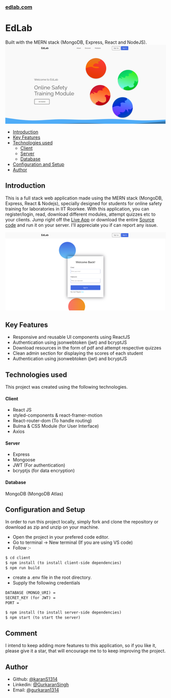 ### [edlab.com](https://edlab.herokuapp.com/)
# EdLab
Built with the MERN stack (MongoDB, Express, React and NodeJS).
![EdLab Main](/client/public/main.PNG)

  * [Introduction](#introduction)
  * [Key Features](#key-features)
  * [Technologies used](#technologies-used)
      - [Client](#client)
      - [Server](#server)
      - [Database](#database)
  * [Configuration and Setup](#configuration-and-setup)
  * [Author](#author)

## Introduction
This is a full stack web application made using the MERN stack (MongoDB, Express, React & Nodejs), specially designed for students for online safety training for laboratories in IIT Roorkee. With this application, you can register/login, read, download different modules, attempt quizzes etc to your clients. Jump right off the [Live App](https://edlab.herokuapp.com/) or download the entire [Source code](https://github.com/Case-Study-CHN300/EdLab) and run it on your server. I'll appreciate you if can report any issue.

![EdLab Signin](/client/public/signin.PNG)

## Key Features
- Responsive and reusable UI components using ReactJS
- Authentication using jsonwebtoken (jwt) and bcryptJS
- Download resources in the form of pdf and attempt respective quizzes
- Clean admin section for displaying the scores of each student
- Authentication using jsonwebtoken (jwt) and bcryptJS


## Technologies used
This project was created using the following technologies.

#### Client

- React JS
- styled-components & react-framer-motion
- React-router-dom (To handle routing)
- Bulma & CSS Module (for User Interface)
- Axios 

#### Server

- Express
- Mongoose
- JWT (For authentication)
- bcryptjs (for data encryption)

#### Database
MongoDB (MongoDB Atlas)

## Configuration and Setup
In order to run this project locally, simply fork and clone the repository or download as zip and unzip on your machine. 
- Open the project in your prefered code editor.
- Go to terminal -> New terminal (If you are using VS code)
- Follow :-

```
$ cd client
$ npm install (to install client-side dependencies)
$ npm run build
```

- create a .env file in the root directory.
- Supply the following credentials

```
DATABASE (MONGO_URI) =       
SECRET_KEY (for JWT) = 
PORT =
```
```
$ npm install (to install server-side dependencies)
$ npm start (to start the server)
```

## Comment
I intend to keep adding more features to this application, so if you like it, please give it a star, that will encourage me to 
to keep improving the project.

## Author
- Github: [@karanS1314](https://github.com/karanS1314)
- Linkedin: [@GurkaranSingh](https://www.linkedin.com/in/gurkaran-singh-8563881b5/)
- Email: [@gurkaran1314](mailto:gurkaran1314@gmail.com)
